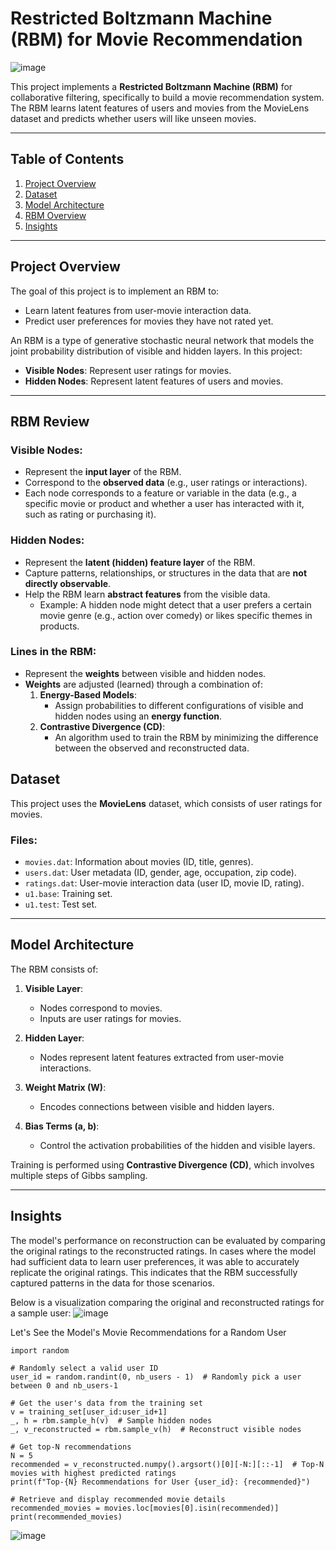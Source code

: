 # Restricted Boltzmann Machine (RBM) for Movie Recommendation
![image](https://github.com/user-attachments/assets/fd8376ae-8d4e-4939-8be9-9e2d82e1a0d0)

This project implements a **Restricted Boltzmann Machine (RBM)** for collaborative filtering, specifically to build a movie recommendation system. The RBM learns latent features of users and movies from the MovieLens dataset and predicts whether users will like unseen movies.

---

## Table of Contents

1. [Project Overview](#project-overview)
2. [Dataset](#dataset)
3. [Model Architecture](#model-architecture)
4. [RBM Overview](#rbm-review)
5. [Insights](#insights)

---

## Project Overview

The goal of this project is to implement an RBM to:

- Learn latent features from user-movie interaction data.
- Predict user preferences for movies they have not rated yet.

An RBM is a type of generative stochastic neural network that models the joint probability distribution of visible and hidden layers. In this project:

- **Visible Nodes**: Represent user ratings for movies.
- **Hidden Nodes**: Represent latent features of users and movies.

---

## RBM Review

### Visible Nodes:
- Represent the **input layer** of the RBM.
- Correspond to the **observed data** (e.g., user ratings or interactions).
- Each node corresponds to a feature or variable in the data (e.g., a specific movie or product and whether a user has interacted with it, such as rating or purchasing it).

### Hidden Nodes:
- Represent the **latent (hidden) feature layer** of the RBM.
- Capture patterns, relationships, or structures in the data that are **not directly observable**.
- Help the RBM learn **abstract features** from the visible data.
  - Example: A hidden node might detect that a user prefers a certain movie genre (e.g., action over comedy) or likes specific themes in products.

### Lines in the RBM:
- Represent the **weights** between visible and hidden nodes.
- **Weights** are adjusted (learned) through a combination of:
  1. **Energy-Based Models**:
     - Assign probabilities to different configurations of visible and hidden nodes using an **energy function**.
  2. **Contrastive Divergence (CD)**:
     - An algorithm used to train the RBM by minimizing the difference between the observed and reconstructed data.

## Dataset

This project uses the **MovieLens** dataset, which consists of user ratings for movies.

### Files:
- `movies.dat`: Information about movies (ID, title, genres).
- `users.dat`: User metadata (ID, gender, age, occupation, zip code).
- `ratings.dat`: User-movie interaction data (user ID, movie ID, rating).
- `u1.base`: Training set.
- `u1.test`: Test set.

---

## Model Architecture

The RBM consists of:

1. **Visible Layer**:
   - Nodes correspond to movies.
   - Inputs are user ratings for movies.

2. **Hidden Layer**:
   - Nodes represent latent features extracted from user-movie interactions.

3. **Weight Matrix (W)**:
   - Encodes connections between visible and hidden layers.

4. **Bias Terms (a, b)**:
   - Control the activation probabilities of the hidden and visible layers.

Training is performed using **Contrastive Divergence (CD)**, which involves multiple steps of Gibbs sampling.

---

## Insights
The model's performance on reconstruction can be evaluated by comparing the original ratings to the reconstructed ratings. In cases where the model had sufficient data to learn user preferences, it was able to accurately replicate the original ratings. This indicates that the RBM successfully captured patterns in the data for those scenarios.

Below is a visualization comparing the original and reconstructed ratings for a sample user:
![image](https://github.com/user-attachments/assets/72974a47-ac4c-419e-a526-3328c92aff2b)

Let's See the Model's Movie Recommendations for a Random User
```
import random

# Randomly select a valid user ID
user_id = random.randint(0, nb_users - 1)  # Randomly pick a user between 0 and nb_users-1

# Get the user's data from the training set
v = training_set[user_id:user_id+1]
_, h = rbm.sample_h(v)  # Sample hidden nodes
_, v_reconstructed = rbm.sample_v(h)  # Reconstruct visible nodes

# Get top-N recommendations
N = 5
recommended = v_reconstructed.numpy().argsort()[0][-N:][::-1]  # Top-N movies with highest predicted ratings
print(f"Top-{N} Recommendations for User {user_id}: {recommended}")

# Retrieve and display recommended movie details
recommended_movies = movies.loc[movies[0].isin(recommended)]
print(recommended_movies)
```

![image](https://github.com/user-attachments/assets/3ed51b5b-c8a3-4df6-8bef-de50a1b4633e)

